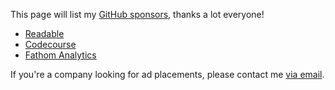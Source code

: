 This page will list my [GitHub sponsors](https://github.com/sponsors/brendt/), thanks a lot everyone!

- [Readable](https://readable.com/)
- [Codecourse](https://codecourse.com/)
- [Fathom Analytics](https://usefathom.com/)

If you're a company looking for ad placements, please contact me [via email](mailto:brendt@stitcher.io).